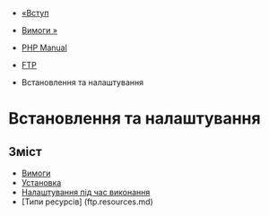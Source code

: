 - [«Вступ](intro.ftp.md)
- [Вимоги »](ftp.requirements.md)

- [PHP Manual](index.md)
- [FTP](book.ftp.md)
-   Встановлення та налаштування

# Встановлення та налаштування

## Зміст

- [Вимоги](ftp.requirements.md)
- [Установка](ftp.installation.md)
- [Налаштування під час виконання](ftp.configuration.md)
- [Типи ресурсів] (ftp.resources.md)
